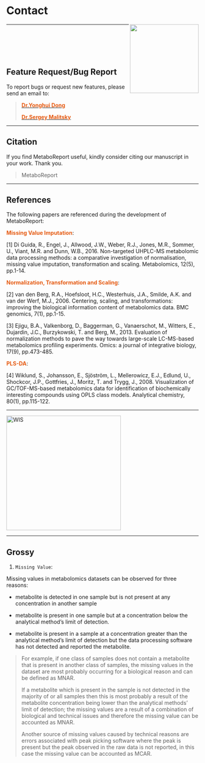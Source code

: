 
# Contact 

<img src='www/img/logo.png' align="right" height="180"/>

------

<br></br>
<br></br>

## Feature Request/Bug Report

To report bugs or request new features, please send an email to:

> [<b><span style="color:#E55B13">Dr.Yonghui Dong</span></b> <i class="fa fa-envelope-o fa-xl" aria-hidden="true"></i>](mailto:yonghui.dong@gmail.com) 
>
> [<b><span style="color:#E55B13">Dr.Sergey Malitsky</span></b> <i class="fa fa-envelope-o fa-xl" aria-hidden="true"></i>](mailto:sergey.malitsky@weizmann.ac.il)

------

## Citation

If you find MetaboReport useful, kindly consider citing our manuscript in your work. Thank you. <b><span style="color:#FF8B8B"><i class="fa fa-heart fa-1xl" aria-hidden="true"></i></span></b> <b><span style="color:#FF8B8B"><i class="fa fa-heart fa-2xl" aria-hidden="true"></i></span></b> <b><span style="color:#FF8B8B"><i class="fa fa-heart fa-1xl" aria-hidden="true"></i></span></b>

> MetaboReport

------

## References

The following papers are referenced during the development of MetaboReport:

<b><span style="color:#E55B13">Missing Value Imputation</span></b>:

[1] Di Guida, R., Engel, J., Allwood, J.W., Weber, R.J., Jones, M.R., Sommer, U., Viant, M.R. and Dunn, W.B., 2016. Non-targeted UHPLC-MS metabolomic data processing methods: a comparative investigation of normalisation, missing value imputation, transformation and scaling. Metabolomics, 12(5), pp.1-14. 

<b><span style="color:#E55B13">Normalization, Transformation and Scaling</span></b>:

[2] van den Berg, R.A., Hoefsloot, H.C., Westerhuis, J.A., Smilde, A.K. and van der Werf, M.J., 2006. Centering, scaling, and transformations: improving the biological information content of metabolomics data. BMC genomics, 7(1), pp.1-15.

[3] Ejigu, B.A., Valkenborg, D., Baggerman, G., Vanaerschot, M., Witters, E., Dujardin, J.C., Burzykowski, T. and Berg, M., 2013. Evaluation of normalization methods to pave the way towards large-scale LC-MS-based metabolomics profiling experiments. Omics: a journal of integrative biology, 17(9), pp.473-485. 

<b><span style="color:#E55B13">PLS-DA</span></b>: 

[4] Wiklund, S., Johansson, E., Sjöström, L., Mellerowicz, E.J., Edlund, U., Shockcor, J.P., Gottfries, J., Moritz, T. and Trygg, J., 2008. Visualization of GC/TOF-MS-based metabolomics data for identification of biochemically interesting compounds using OPLS class models. Analytical chemistry, 80(1), pp.115-122.

------

<a href= 'https://www.weizmann.ac.il'><img src='www/img/WIS.png' alt='WIS' title='Weizmann Institute of Science' width='300'/></a>

----

## Grossy

1. `Missing Value`:

Missing values in metabolomics datasets can be observed for three reasons: 

- metabolite is detected in one sample but is not present at any concentration in another sample

- metabolite is present in one sample but at a concentration below the analytical method’s limit of detection.

- metabolite is present in a sample at a concentration greater than the analytical method’s limit of detection but the data processing software has not detected and reported the metabolite. 

> For example, if one class of samples does not contain a metabolite that is present in another class of samples, the missing values in the dataset are most probably occurring for a biological reason and can be defined as MNAR. 
> 
> If a metabolite which is present in the sample is not detected in the majority of or all samples then this is most probably a result of the metabolite concentration being lower than the analytical methods’ limit of detection; the missing values are a result of a combination of biological and technical issues and therefore the missing value can be accounted as MNAR. 
>
> Another source of missing values caused by technical reasons are errors associated with peak picking software where the peak is present but the peak observed in the raw data is not reported, in this case the missing value can be accounted as MCAR.
